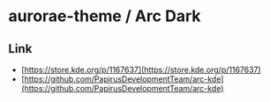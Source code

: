 

# aurorae-theme / Arc Dark


## Link

* [https://store.kde.org/p/1167637](https://store.kde.org/p/1167637)
* [https://github.com/PapirusDevelopmentTeam/arc-kde](https://github.com/PapirusDevelopmentTeam/arc-kde)

